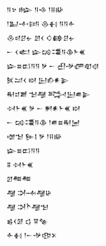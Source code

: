 <div class='block'>
<div class='line'>𒀀𒆳 𒈗 𒀀𒈾 𒁹𒍝𒄫</div>
<div class='line'>𒁹𒆏𒋾𒅀 𒁲𒈬 𒀀𒀀𒅆</div>
<div class='line'>𒊮𒁀𒆪𒉡 𒇻𒌋 𒄭𒂵𒆪𒉡</div>
<div class='line'>𒀸 𒌋𒅗 𒇽𒄘𒃮𒀀𒆠𒈨𒌍</div>
<div class='line'>𒇽𒊺𒆗𒀀𒀀 𒃻 𒀸 𒌷𒋩𒂇𒊏𒋼</div>
<div class='line'>𒍮𒁺𒌋 𒊭 𒌨𒁓𒀭𒉌</div>
<div class='line'>𒊑𒄑𒋢 𒈠𒆷 𒅋𒌨𒌑𒉌</div>
<div class='line'>𒀴𒈨𒌍 𒃻 𒀸 𒂍𒀭𒈨𒌍 𒊭</div>
<div class='line'>𒀸 𒄘𒃮𒀀𒆠 𒁹𒌑𒊺𒊑𒅁</div>
<div class='line'>𒌝𒈠 𒌉𒋙 𒃻 𒁹𒍝𒄫</div>
<div class='line'>𒇽𒊺𒆗𒀀𒀀</div>
<div class='line'>𒐉 𒀴𒈨𒌍</div>
<div class='line'>𒇻𒍣𒍣</div>
<div class='line'>𒆷 𒋫𒁄𒆷𒄩</div>
<div class='line'>𒆷 𒋫𒋻𒆷𒈠</div>
<div class='line'>𒌗𒌋𒌆 𒌓 𒐊𒆚</div>
<div class='line'>𒅆𒈬 𒁹𒀸𒋩𒂦𒉽</div>
</div>